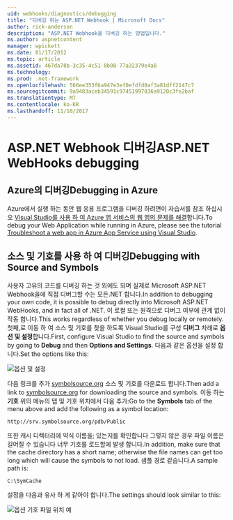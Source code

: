```yaml
---
uid: webhooks/diagnostics/debugging
title: "디버깅 하는 ASP.NET Webhook | Microsoft Docs"
author: rick-anderson
description: "ASP.NET Webhook을 디버깅 하는 방법입니다."
ms.author: aspnetcontent
manager: wpickett
ms.date: 01/17/2012
ms.topic: article
ms.assetid: 467da78b-3c35-4c51-8b08-77a32379e4a8
ms.technology: 
ms.prod: .net-framework
ms.openlocfilehash: 566ee353f6a947e3ef0efdfd0af3a81dff2147c7
ms.sourcegitcommit: 9a9483aceb34591c97451997036a9120c3fe2baf
ms.translationtype: MT
ms.contentlocale: ko-KR
ms.lasthandoff: 11/10/2017
---
```

# <a name="aspnet-webhooks-debugging"></a><span data-ttu-id="c65d9-103">ASP.NET Webhook 디버깅</span><span class="sxs-lookup"><span data-stu-id="c65d9-103">ASP.NET WebHooks debugging</span></span>  

## <a name="debugging-in-azure"></a><span data-ttu-id="c65d9-104">Azure의 디버깅</span><span class="sxs-lookup"><span data-stu-id="c65d9-104">Debugging in Azure</span></span>

<span data-ttu-id="c65d9-105">Azure에서 실행 하는 동안 웹 응용 프로그램을 디버깅 하려면이 자습서를 참조 하십시오 [Visual Studio를 사용 하 여 Azure 앱 서비스의 웹 앱의 문제를 해결](https://azure.microsoft.com/en-us/documentation/articles/web-sites-dotnet-troubleshoot-visual-studio/#webserverlogs)합니다.</span><span class="sxs-lookup"><span data-stu-id="c65d9-105">To debug your Web Application while running in Azure, please see the tutorial [Troubleshoot a web app in Azure App Service using Visual Studio](https://azure.microsoft.com/en-us/documentation/articles/web-sites-dotnet-troubleshoot-visual-studio/#webserverlogs).</span></span>

## <a name="debugging-with-source-and-symbols"></a><span data-ttu-id="c65d9-106">소스 및 기호를 사용 하 여 디버깅</span><span class="sxs-lookup"><span data-stu-id="c65d9-106">Debugging with Source and Symbols</span></span>

<span data-ttu-id="c65d9-107">사용자 고유의 코드를 디버깅 하는 것 외에도 되며 실제로 Microsoft ASP.NET Webhook을에 직접 디버그할 수는 모든.NET 합니다.</span><span class="sxs-lookup"><span data-stu-id="c65d9-107">In addition to debugging your own code, it is possible to debug directly into Microsoft ASP.NET WebHooks, and in fact all of .NET.</span></span> <span data-ttu-id="c65d9-108">이 로컬 또는 원격으로 디버그 여부에 관계 없이 작동 합니다.</span><span class="sxs-lookup"><span data-stu-id="c65d9-108">This works regardless of whether you debug locally or remotely.</span></span> <span data-ttu-id="c65d9-109">첫째,로 이동 하 여 소스 및 기호를 찾을 하도록 Visual Studio를 구성 **디버그** 차례로 **옵션 및 설정**합니다.</span><span class="sxs-lookup"><span data-stu-id="c65d9-109">First, configure Visual Studio to find the source and symbols by going to **Debug** and then **Options and Settings**.</span></span> <span data-ttu-id="c65d9-110">다음과 같은 옵션을 설정 합니다.</span><span class="sxs-lookup"><span data-stu-id="c65d9-110">Set the options like this:</span></span>

![옵션 및 설정](_static/SourceSymbols.png)

<span data-ttu-id="c65d9-112">다음 링크를 추가 [symbolsource.org](http://symbolsource.org) 소스 및 기호를 다운로드 합니다.</span><span class="sxs-lookup"><span data-stu-id="c65d9-112">Then add a link to [symbolsource.org](http://symbolsource.org) for downloading the source and symbols.</span></span> <span data-ttu-id="c65d9-113">이동 하는 **기호** 위의 메뉴의 탭 및 기호 위치에서 다음 추가:</span><span class="sxs-lookup"><span data-stu-id="c65d9-113">Go to the **Symbols** tab of the menu above and add the following as a symbol location:</span></span>

```
http://srv.symbolsource.org/pdb/Public
```

<span data-ttu-id="c65d9-114">또한 캐시 디렉터리에 약식 이름을; 있는지를 확인합니다 그렇지 않은 경우 파일 이름은 길어질 수 있습니다 너무 기호를 로드할에 발생 합니다.</span><span class="sxs-lookup"><span data-stu-id="c65d9-114">In addition, make sure that the cache directory has a short name; otherwise the file names can get too long which will cause the symbols to not load.</span></span> <span data-ttu-id="c65d9-115">샘플 경로 같습니다.</span><span class="sxs-lookup"><span data-stu-id="c65d9-115">A sample path is:</span></span>

```
C:\SymCache
```

<span data-ttu-id="c65d9-116">설정을 다음과 유사 하 게 같아야 합니다.</span><span class="sxs-lookup"><span data-stu-id="c65d9-116">The settings should look similar to this:</span></span>

![옵션 기호 파일 위치 예](_static/SymSource.png)
